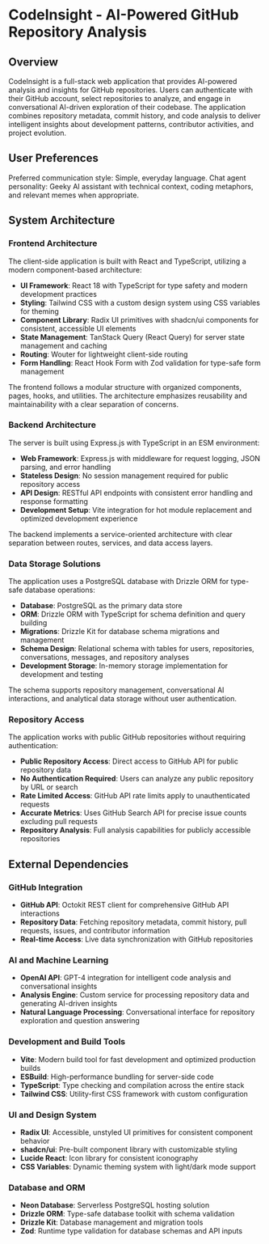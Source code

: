 # CodeInsight - AI-Powered GitHub Repository Analysis

## Overview

CodeInsight is a full-stack web application that provides AI-powered analysis and insights for GitHub repositories. Users can authenticate with their GitHub account, select repositories to analyze, and engage in conversational AI-driven exploration of their codebase. The application combines repository metadata, commit history, and code analysis to deliver intelligent insights about development patterns, contributor activities, and project evolution.

## User Preferences

Preferred communication style: Simple, everyday language.
Chat agent personality: Geeky AI assistant with technical context, coding metaphors, and relevant memes when appropriate.

## System Architecture

### Frontend Architecture
The client-side application is built with React and TypeScript, utilizing a modern component-based architecture:

- **UI Framework**: React 18 with TypeScript for type safety and modern development practices
- **Styling**: Tailwind CSS with a custom design system using CSS variables for theming
- **Component Library**: Radix UI primitives with shadcn/ui components for consistent, accessible UI elements
- **State Management**: TanStack Query (React Query) for server state management and caching
- **Routing**: Wouter for lightweight client-side routing
- **Form Handling**: React Hook Form with Zod validation for type-safe form management

The frontend follows a modular structure with organized components, pages, hooks, and utilities. The architecture emphasizes reusability and maintainability with a clear separation of concerns.

### Backend Architecture
The server is built using Express.js with TypeScript in an ESM environment:

- **Web Framework**: Express.js with middleware for request logging, JSON parsing, and error handling
- **Stateless Design**: No session management required for public repository access
- **API Design**: RESTful API endpoints with consistent error handling and response formatting
- **Development Setup**: Vite integration for hot module replacement and optimized development experience

The backend implements a service-oriented architecture with clear separation between routes, services, and data access layers.

### Data Storage Solutions
The application uses a PostgreSQL database with Drizzle ORM for type-safe database operations:

- **Database**: PostgreSQL as the primary data store
- **ORM**: Drizzle ORM with TypeScript for schema definition and query building
- **Migrations**: Drizzle Kit for database schema migrations and management
- **Schema Design**: Relational schema with tables for users, repositories, conversations, messages, and repository analyses
- **Development Storage**: In-memory storage implementation for development and testing

The schema supports repository management, conversational AI interactions, and analytical data storage without user authentication.

### Repository Access
The application works with public GitHub repositories without requiring authentication:

- **Public Repository Access**: Direct access to GitHub API for public repository data
- **No Authentication Required**: Users can analyze any public repository by URL or search
- **Rate Limited Access**: GitHub API rate limits apply to unauthenticated requests
- **Accurate Metrics**: Uses GitHub Search API for precise issue counts excluding pull requests
- **Repository Analysis**: Full analysis capabilities for publicly accessible repositories

## External Dependencies

### GitHub Integration
- **GitHub API**: Octokit REST client for comprehensive GitHub API interactions
- **Repository Data**: Fetching repository metadata, commit history, pull requests, issues, and contributor information
- **Real-time Access**: Live data synchronization with GitHub repositories

### AI and Machine Learning
- **OpenAI API**: GPT-4 integration for intelligent code analysis and conversational insights
- **Analysis Engine**: Custom service for processing repository data and generating AI-driven insights
- **Natural Language Processing**: Conversational interface for repository exploration and question answering

### Development and Build Tools
- **Vite**: Modern build tool for fast development and optimized production builds
- **ESBuild**: High-performance bundling for server-side code
- **TypeScript**: Type checking and compilation across the entire stack
- **Tailwind CSS**: Utility-first CSS framework with custom configuration

### UI and Design System
- **Radix UI**: Accessible, unstyled UI primitives for consistent component behavior
- **shadcn/ui**: Pre-built component library with customizable styling
- **Lucide React**: Icon library for consistent iconography
- **CSS Variables**: Dynamic theming system with light/dark mode support

### Database and ORM
- **Neon Database**: Serverless PostgreSQL hosting solution
- **Drizzle ORM**: Type-safe database toolkit with schema validation
- **Drizzle Kit**: Database management and migration tools
- **Zod**: Runtime type validation for database schemas and API inputs